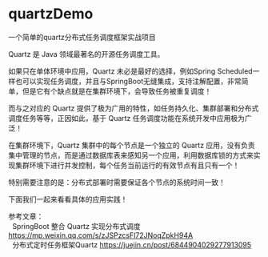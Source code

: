 # quartzDemo
一个简单的quartz分布式任务调度框架实战项目

Quartz 是 Java 领域最著名的开源任务调度工具。

如果只在单体环境中应用，Quartz 未必是最好的选择，例如Spring Scheduled一样也可以实现任务调度，并且与SpringBoot无缝集成，支持注解配置，非常简单，但是它有个缺点就是在集群环境下，会导致任务被重复调度！

而与之对应的 Quartz 提供了极为广用的特性，如任务持久化、集群部署和分布式调度任务等等，正因如此，基于 Quartz 任务调度功能在系统开发中应用极为广泛！

在集群环境下，Quartz 集群中的每个节点是一个独立的 Quartz 应用，没有负责集中管理的节点，而是通过数据库表来感知另一个应用，利用数据库锁的方式来实现集群环境下进行并发控制，每个任务当前运行的有效节点有且只有一个！

特别需要注意的是：分布式部署时需要保证各个节点的系统时间一致！

下面我们一起来看看具体的应用实践！

参考文章：<br/>
      &nbsp;&nbsp;SpringBoot 整合 Quartz 实现分布式调度  https://mp.weixin.qq.com/s/zJSPzcsFl72JNoqZpkH94A <br/>
      &nbsp;&nbsp;分布式定时任务框架Quartz https://juejin.cn/post/6844904029277913095
